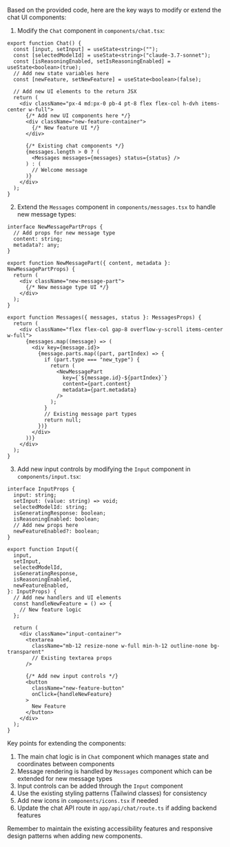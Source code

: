 





Based on the provided code, here are the key ways to modify or extend the chat UI components:

1. Modify the `Chat` component in `components/chat.tsx`:

````tsx path=components/chat.tsx mode=EDIT
export function Chat() {
  const [input, setInput] = useState<string>("");
  const [selectedModelId] = useState<string>("claude-3.7-sonnet");
  const [isReasoningEnabled, setIsReasoningEnabled] = useState<boolean>(true);
  // Add new state variables here
  const [newFeature, setNewFeature] = useState<boolean>(false);

  // Add new UI elements to the return JSX
  return (
    <div className="px-4 md:px-0 pb-4 pt-8 flex flex-col h-dvh items-center w-full">
      {/* Add new UI components here */}
      <div className="new-feature-container">
        {/* New feature UI */}
      </div>
      
      {/* Existing chat components */}
      {messages.length > 0 ? (
        <Messages messages={messages} status={status} />
      ) : (
        // Welcome message
      )}
    </div>
  );
}
````

2. Extend the `Messages` component in `components/messages.tsx` to handle new message types:

````tsx path=components/messages.tsx mode=EDIT
interface NewMessagePartProps {
  // Add props for new message type
  content: string;
  metadata?: any;
}

export function NewMessagePart({ content, metadata }: NewMessagePartProps) {
  return (
    <div className="new-message-part">
      {/* New message type UI */}
    </div>
  );
}

export function Messages({ messages, status }: MessagesProps) {
  return (
    <div className="flex flex-col gap-8 overflow-y-scroll items-center w-full">
      {messages.map((message) => (
        <div key={message.id}>
          {message.parts.map((part, partIndex) => {
            if (part.type === "new_type") {
              return (
                <NewMessagePart
                  key={`${message.id}-${partIndex}`}
                  content={part.content}
                  metadata={part.metadata}
                />
              );
            }
            // Existing message part types
            return null;
          })}
        </div>
      ))}
    </div>
  );
}
````

3. Add new input controls by modifying the `Input` component in `components/input.tsx`:

````tsx path=components/input.tsx mode=EDIT
interface InputProps {
  input: string;
  setInput: (value: string) => void;
  selectedModelId: string;
  isGeneratingResponse: boolean;
  isReasoningEnabled: boolean;
  // Add new props here
  newFeatureEnabled?: boolean;
}

export function Input({
  input,
  setInput,
  selectedModelId,
  isGeneratingResponse,
  isReasoningEnabled,
  newFeatureEnabled,
}: InputProps) {
  // Add new handlers and UI elements
  const handleNewFeature = () => {
    // New feature logic
  };

  return (
    <div className="input-container">
      <textarea
        className="mb-12 resize-none w-full min-h-12 outline-none bg-transparent"
        // Existing textarea props
      />
      
      {/* Add new input controls */}
      <button 
        className="new-feature-button"
        onClick={handleNewFeature}
      >
        New Feature
      </button>
    </div>
  );
}
````

Key points for extending the components:

1. The main chat logic is in `Chat` component which manages state and coordinates between components
2. Message rendering is handled by `Messages` component which can be extended for new message types
3. Input controls can be added through the `Input` component
4. Use the existing styling patterns (Tailwind classes) for consistency
5. Add new icons in `components/icons.tsx` if needed
6. Update the chat API route in `app/api/chat/route.ts` if adding backend features

Remember to maintain the existing accessibility features and responsive design patterns when adding new components.
